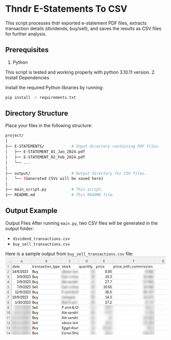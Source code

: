 # Thndr E-Statements To CSV

This script processes thdr exported e-statement PDF files, extracts transaction details (dividends, buy/sell), and saves the results as CSV files for further analysis.

## Prerequisites

1. Python

This script is tested and working properly with python 3.10.11 version.
2. Install Dependencies

Install the required Python libraries by running:

```bash
pip install -r requirements.txt
```

## Directory Structure

Place your files in the following structure:

```bash
project/
│
├── E-STATEMENTS/            # Input directory containing PDF files.
│   ├── E-STATEMENT_01_Jan_2024.pdf
│   ├── E-STATEMENT_02_Feb_2024.pdf
│   └── ...
│
├── output/                  # Output directory for CSV files.
│   └── (Generated CSVs will be saved here)
│
├── main_script.py           # This script.
├── README.md                # This README file.

```

## Output Example

Output Files After running `main.py`, two CSV files will be generated in the output folder:

- `dividend_transactions.csv`
- `buy_sell_transactions.csv`

Here is a sample output from `buy_sell_transactions.csv` file:
![file-sample](./imgs/file-sample.png)